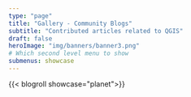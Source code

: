 ```yaml
---
type: "page"
title: "Gallery - Community Blogs"
subtitle: "Contributed articles related to QGIS"
draft: false
heroImage: "img/banners/banner3.png"
# Which second level menu to show
submenus: showcase
---
```


{{< blogroll showcase="planet">}}